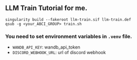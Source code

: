 ## LLM Train Tutorial for me.
```
singularity build --fakeroot llm-train.sif llm-train.def
qsub -g <your_ABCI_GROUP> train.sh
```

### You need to set environment variables in `.venv` file.
- `WANDB_API_KEY`: wandb_api_token
- `DISCORD_WEBHOOK_URL`: url of discord webhook